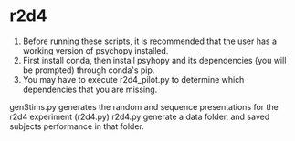 # r2d4
1. Before running these scripts, it is recommended that the user has a working version of psychopy installed.
2. First install conda, then install psyhopy and its dependencies (you will be prompted) through conda's pip. 
3. You may have to execute r2d4_pilot.py to determine which dependencies that you are missing. 

genStims.py generates the random and sequence presentations for the r2d4 experiment (r2d4.py)
r2d4.py generate a data folder, and saved subjects performance in that folder. 

